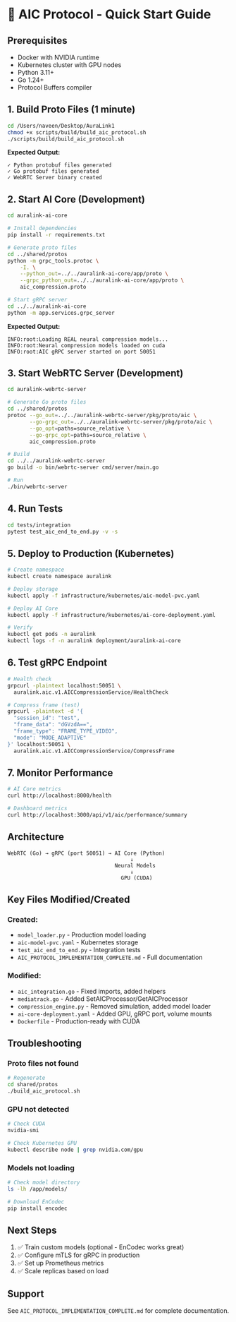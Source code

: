 # 🚀 AIC Protocol - Quick Start Guide

## Prerequisites

- Docker with NVIDIA runtime
- Kubernetes cluster with GPU nodes
- Python 3.11+
- Go 1.24+
- Protocol Buffers compiler

## 1. Build Proto Files (1 minute)

```bash
cd /Users/naveen/Desktop/AuraLink1
chmod +x scripts/build/build_aic_protocol.sh
./scripts/build/build_aic_protocol.sh
```

**Expected Output:**
```
✓ Python protobuf files generated
✓ Go protobuf files generated
✓ WebRTC Server binary created
```

## 2. Start AI Core (Development)

```bash
cd auralink-ai-core

# Install dependencies
pip install -r requirements.txt

# Generate proto files
cd ../shared/protos
python -m grpc_tools.protoc \
    -I. \
    --python_out=../../auralink-ai-core/app/proto \
    --grpc_python_out=../../auralink-ai-core/app/proto \
    aic_compression.proto

# Start gRPC server
cd ../../auralink-ai-core
python -m app.services.grpc_server
```

**Expected Output:**
```
INFO:root:Loading REAL neural compression models...
INFO:root:Neural compression models loaded on cuda
INFO:root:AIC gRPC server started on port 50051
```

## 3. Start WebRTC Server (Development)

```bash
cd auralink-webrtc-server

# Generate Go proto files
cd ../shared/protos
protoc --go_out=../../auralink-webrtc-server/pkg/proto/aic \
       --go-grpc_out=../../auralink-webrtc-server/pkg/proto/aic \
       --go_opt=paths=source_relative \
       --go-grpc_opt=paths=source_relative \
       aic_compression.proto

# Build
cd ../../auralink-webrtc-server
go build -o bin/webrtc-server cmd/server/main.go

# Run
./bin/webrtc-server
```

## 4. Run Tests

```bash
cd tests/integration
pytest test_aic_end_to_end.py -v -s
```

## 5. Deploy to Production (Kubernetes)

```bash
# Create namespace
kubectl create namespace auralink

# Deploy storage
kubectl apply -f infrastructure/kubernetes/aic-model-pvc.yaml

# Deploy AI Core
kubectl apply -f infrastructure/kubernetes/ai-core-deployment.yaml

# Verify
kubectl get pods -n auralink
kubectl logs -f -n auralink deployment/auralink-ai-core
```

## 6. Test gRPC Endpoint

```bash
# Health check
grpcurl -plaintext localhost:50051 \
  auralink.aic.v1.AICCompressionService/HealthCheck

# Compress frame (test)
grpcurl -plaintext -d '{
  "session_id": "test",
  "frame_data": "dGVzdA==",
  "frame_type": "FRAME_TYPE_VIDEO",
  "mode": "MODE_ADAPTIVE"
}' localhost:50051 \
  auralink.aic.v1.AICCompressionService/CompressFrame
```

## 7. Monitor Performance

```bash
# AI Core metrics
curl http://localhost:8000/health

# Dashboard metrics
curl http://localhost:3000/api/v1/aic/performance/summary
```

## Architecture

```
WebRTC (Go) → gRPC (port 50051) → AI Core (Python)
                                       ↓
                                  Neural Models
                                       ↓
                                    GPU (CUDA)
```

## Key Files Modified/Created

### Created:
- `model_loader.py` - Production model loading
- `aic-model-pvc.yaml` - Kubernetes storage
- `test_aic_end_to_end.py` - Integration tests
- `AIC_PROTOCOL_IMPLEMENTATION_COMPLETE.md` - Full documentation

### Modified:
- `aic_integration.go` - Fixed imports, added helpers
- `mediatrack.go` - Added SetAICProcessor/GetAICProcessor
- `compression_engine.py` - Removed simulation, added model loader
- `ai-core-deployment.yaml` - Added GPU, gRPC port, volume mounts
- `Dockerfile` - Production-ready with CUDA

## Troubleshooting

### Proto files not found
```bash
# Regenerate
cd shared/protos
./build_aic_protocol.sh
```

### GPU not detected
```bash
# Check CUDA
nvidia-smi

# Check Kubernetes GPU
kubectl describe node | grep nvidia.com/gpu
```

### Models not loading
```bash
# Check model directory
ls -lh /app/models/

# Download EnCodec
pip install encodec
```

## Next Steps

1. ✅ Train custom models (optional - EnCodec works great)
2. ✅ Configure mTLS for gRPC in production
3. ✅ Set up Prometheus metrics
4. ✅ Scale replicas based on load

## Support

See `AIC_PROTOCOL_IMPLEMENTATION_COMPLETE.md` for complete documentation.
